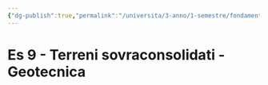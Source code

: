 ```yaml
---
{"dg-publish":true,"permalink":"/universita/3-anno/1-semestre/fondamenti-di-geotecnica/esercitazioni/es-09-terreni-sovraconsolidati-geotecnica/"}
---
```



# Es 9 - Terreni sovraconsolidati - Geotecnica


